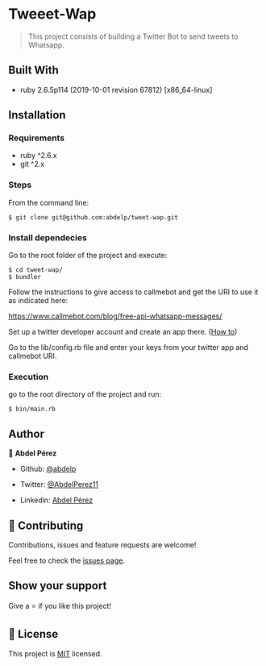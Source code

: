 # Tweeet-Wap

> This project consists of building a Twitter Bot to send tweets to Whatsapp.


## Built With

- ruby 2.6.5p114 (2019-10-01 revision 67812) [x86_64-linux]


## Installation

### Requirements

- ruby ^2.6.x
- git ^2.x

### Steps

From the command line:

    $ git clone git@github.com:abdelp/tweet-wap.git

### Install dependecies

Go to the root folder of the project and execute:

    $ cd tweet-wap/
    $ bundler

Follow the instructions to give access to callmebot and get the URI to use it as indicated here:

https://www.callmebot.com/blog/free-api-whatsapp-messages/

Set up a twitter developer account and create an app there. ([How to](https://www.extly.com/docs/autotweetng_joocial/tutorials/how-to-auto-post-from-joomla-to-twitter/apply-for-a-twitter-developer-account/#apply-for-a-developer-account))

Go to the lib/config.rb file and enter your keys from your twitter app and callmebot URI.

### Execution

go to the root directory of the project and run:

    $ bin/main.rb

## Author


👤 **Abdel Pérez**

- Github: [@abdelp](https://github.com/abdelp/)

- Twitter: [@AbdelPerez11](https://twitter.com/abdelperez11)

- Linkedin: [Abdel Pérez](https://www.linkedin.com/in/abdel-p%C3%A9rez-t%C3%A9llez-72b2aa153/)


## 🤝 Contributing

Contributions, issues and feature requests are welcome!

Feel free to check the [issues page](https://github.com/abdelp/my-own-linter/issues).



## Show your support


Give a ⭐️ if you like this project!


## 📝 License

This project is [MIT](lic.url) licensed.
